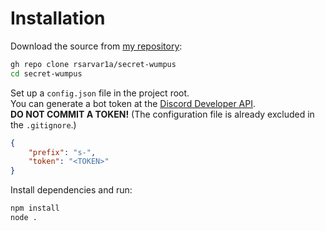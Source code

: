 # Installation
				
Download the source from [my repository](https://github.com/rsarvar1a/secret-wumpus):
```bash
gh repo clone rsarvar1a/secret-wumpus
cd secret-wumpus
```

Set up a `config.json` file in the project root.  
You can generate a bot token at the [Discord Developer API](https://discord.com/developers/applications).  
**DO NOT COMMIT A TOKEN!** (The configuration file is already excluded in the `.gitignore`.)
```json
{
	"prefix": "s-",
	"token": "<TOKEN>"
}
```

Install dependencies and run:
```bash
npm install
node .
```
